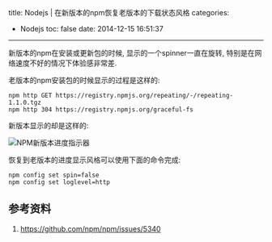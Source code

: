 title: Nodejs | 在新版本的npm恢复老版本的下载状态风格
categories:
  - Nodejs
toc: false
date: 2014-12-15 16:51:37
---


新版本的npm在安装或更新包的时候, 显示的一个spinner一直在旋转, 特别是在网络速度不好的情况下体验感非常差.

老版本的npm安装包的时候显示的过程是这样的:


```
npm http GET https://registry.npmjs.org/repeating/-/repeating-1.1.0.tgz
npm http 304 https://registry.npmjs.org/graceful-fs
```

新版本显示的却是这样的:

![NPM新版本进度指示器](/assets/images/a5ff54aa-e577-11e3-8baa-43e1a81fba84.gif)

恢复到老版本的进度显示风格可以使用下面的命令完成:


```
npm config set spin=false
npm config set loglevel=http
```

## 参考资料

1. https://github.com/npm/npm/issues/5340